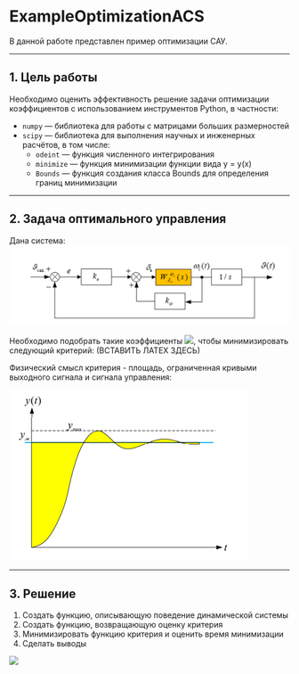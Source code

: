 # ExampleOptimizationACS
В данной работе представлен пример оптимизации САУ.

---

## 1. Цель работы

Необходимо оценить эффективность решение задачи оптимизации коэффициентов с использованием инструментов Python, в частности:
- `numpy` — библиотека для работы с матрицами больших размерностей
- `scipy` — библиотека для выполнения научных и инженерных расчётов, в том числе:
    - `odeint` — функция численного интегрирования
    - `minimize` — функция минимизации функции вида y = y(x)
    - `Bounds` — функция создания класса Bounds для определения границ минимизации
    
---

## 2. Задача оптимального управления

Дана система:
![Динамическая система](/images/scheme.png)

Необходимо подобрать такие коэффициенты <img src="https://render.githubusercontent.com/render/math?math=\Large{k_\omega, k_e}">, чтобы минимизировать следующий критерий:
(ВСТАВИТЬ ЛАТЕХ ЗДЕСЬ)

Физический смысл критерия - площадь, ограниченная кривыми выходного сигнала и сигнала управления: 

![Критерий](/images/Kriteriy.png)

---

## 3. Решение

1. Создать функцию, описывающую поведение динамической системы
2. Создать функцию, возвращающую оценку критерия
3. Минимизировать функцию критерия и оценить время минимизации
4. Сделать выводы

<img src="https://render.githubusercontent.com/render/math?math=e^{i \pi} = -1">